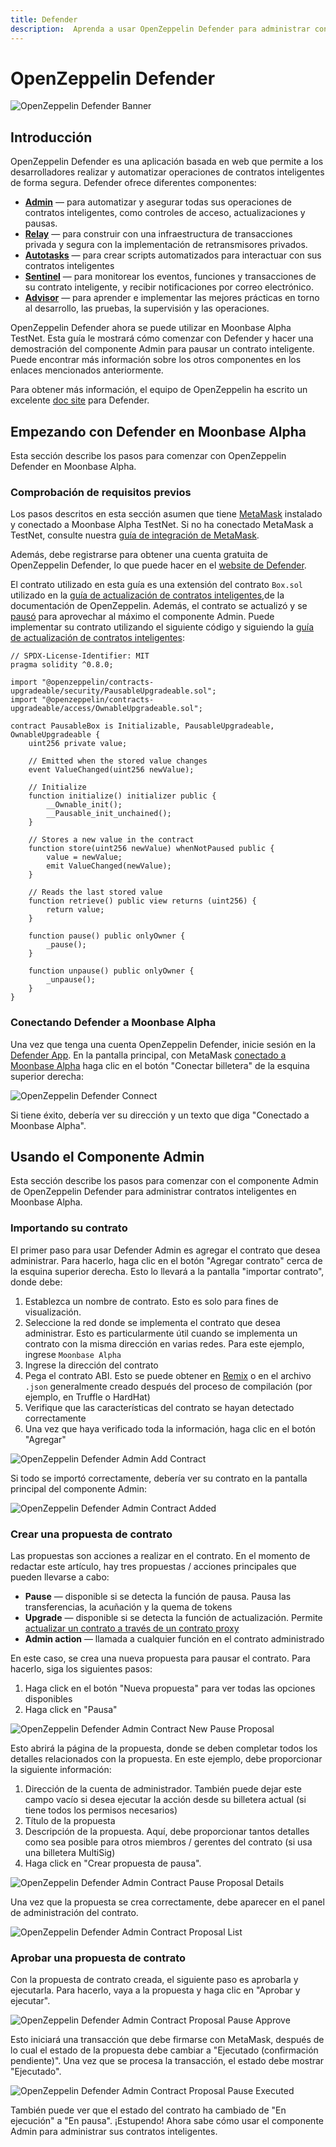 ```yaml
---
title: Defender
description:  Aprenda a usar OpenZeppelin Defender para administrar contratos inteligentes de forma segura en Moonbeam, gracias a sus funciones de compatibilidad con Ethereum
---
```


# OpenZeppelin Defender

![OpenZeppelin Defender Banner](/images/openzeppelin/ozdefender-banner.png)

## Introducción

OpenZeppelin Defender es una aplicación basada en web que permite a los desarrolladores realizar y automatizar operaciones de contratos inteligentes de forma segura. Defender ofrece diferentes componentes:

 - [**Admin**](https://docs.openzeppelin.com/defender/admin) — para automatizar y asegurar todas sus operaciones de contratos inteligentes, como controles de acceso, actualizaciones y pausas.
 - [**Relay**](https://docs.openzeppelin.com/defender/relay) — para construir con una infraestructura de transacciones privada y segura con la implementación de retransmisores privados.
 - [**Autotasks**](https://docs.openzeppelin.com/defender/autotasks) — para crear scripts automatizados para interactuar con sus contratos inteligentes
 - [**Sentinel**](https://docs.openzeppelin.com/defender/sentinel) — para monitorear los eventos, funciones y transacciones de su contrato inteligente, y recibir notificaciones por correo electrónico.
 - [**Advisor**](https://docs.openzeppelin.com/defender/advisor) — para aprender e implementar las mejores prácticas en torno al desarrollo, las pruebas, la supervisión y las operaciones.

OpenZeppelin Defender ahora se puede utilizar en Moonbase Alpha TestNet. Esta guía le mostrará cómo comenzar con Defender y hacer una demostración del componente Admin para pausar un contrato inteligente. Puede encontrar más información sobre los otros componentes en los enlaces mencionados anteriormente.

Para obtener más información, el equipo de OpenZeppelin ha escrito un excelente [doc site](https://docs.openzeppelin.com/defender/) para Defender.

## Empezando con Defender en Moonbase Alpha

Esta sección describe los pasos para comenzar con OpenZeppelin Defender en Moonbase Alpha.
 
### Comprobación de requisitos previos

Los pasos descritos en esta sección asumen que tiene [MetaMask](https://metamask.io/)  instalado y conectado a Moonbase Alpha TestNet. Si no ha conectado MetaMask a TestNet, consulte nuestra [guía de integración de MetaMask](/integrations/wallets/metamask/).

Además, debe registrarse para obtener una cuenta gratuita de OpenZeppelin Defender, lo que puede hacer en el [website de Defender](https://defender.openzeppelin.com/).

El contrato utilizado en esta guía es una extensión del contrato `Box.sol` utilizado en la [guía de actualización de contratos inteligentes](https://docs.openzeppelin.com/learn/upgrading-smart-contracts),de la documentación de OpenZeppelin. Además, el contrato se actualizó y se [pausó](https://docs.openzeppelin.com/contracts/4.x/api/security#Pausable) para aprovechar al máximo el componente Admin. Puede implementar su contrato utilizando el siguiente código y siguiendo la [guía de actualización de contratos inteligentes](https://docs.openzeppelin.com/learn/upgrading-smart-contracts):

```sol
// SPDX-License-Identifier: MIT
pragma solidity ^0.8.0;

import "@openzeppelin/contracts-upgradeable/security/PausableUpgradeable.sol";
import "@openzeppelin/contracts-upgradeable/access/OwnableUpgradeable.sol";

contract PausableBox is Initializable, PausableUpgradeable, OwnableUpgradeable {
    uint256 private value;
 
    // Emitted when the stored value changes
    event ValueChanged(uint256 newValue);

    // Initialize
    function initialize() initializer public {
        __Ownable_init();
        __Pausable_init_unchained();
    }
 
    // Stores a new value in the contract
    function store(uint256 newValue) whenNotPaused public {
        value = newValue;
        emit ValueChanged(newValue);
    }
 
    // Reads the last stored value
    function retrieve() public view returns (uint256) {
        return value;
    }
    
    function pause() public onlyOwner {
        _pause();
    }

    function unpause() public onlyOwner {
        _unpause();
    }
}
```

### Conectando Defender a Moonbase Alpha

Una vez que tenga una cuenta OpenZeppelin Defender, inicie sesión en la [Defender App](https://defender.openzeppelin.com/). En la pantalla principal, con MetaMask [conectado a Moonbase Alpha](/getting-started/moonbase/metamask/) haga clic en el botón "Conectar billetera" de la esquina superior derecha:

![OpenZeppelin Defender Connect](/images/openzeppelin/ozdefender-images1.png)

Si tiene éxito, debería ver su dirección y un texto que diga "Conectado a Moonbase Alpha".

## Usando el Componente Admin 

Esta sección describe los pasos para comenzar con el componente Admin de OpenZeppelin Defender para administrar contratos inteligentes en Moonbase Alpha.

### Importando su contrato

El primer paso para usar Defender Admin es agregar el contrato que desea administrar. Para hacerlo, haga clic en el botón "Agregar contrato" cerca de la esquina superior derecha. Esto lo llevará a la pantalla "importar contrato", donde debe:


 1. Establezca un nombre de contrato. Esto es solo para fines de visualización.
 2. Seleccione la red donde se implementa el contrato que desea administrar. Esto es particularmente útil cuando se implementa un contrato con la misma dirección en varias redes. Para este ejemplo, ingrese `Moonbase Alpha`
 3. Ingrese la dirección del contrato
 4. Pega el contrato ABI. Esto se puede obtener en [Remix](/integrations/remix/) o en el archivo `.json` generalmente creado después del proceso de compilación (por ejemplo, en Truffle o HardHat)
 5. Verifique que las características del contrato se hayan detectado correctamente
 6. Una vez que haya verificado toda la información, haga clic en el botón "Agregar"

![OpenZeppelin Defender Admin Add Contract](/images/openzeppelin/ozdefender-images2.png)

Si todo se importó correctamente, debería ver su contrato en la pantalla principal del componente Admin:

![OpenZeppelin Defender Admin Contract Added](/images/openzeppelin/ozdefender-images3.png)

### Crear una propuesta de contrato

Las propuestas son acciones a realizar en el contrato. En el momento de redactar este artículo, hay tres propuestas / acciones principales que pueden llevarse a cabo:

- **Pause** — disponible si se detecta la función de pausa. Pausa las transferencias, la acuñación y la quema de tokens
- **Upgrade** — disponible si se detecta la función de actualización. Permite [actualizar un contrato a través de un contrato proxy](https://docs.openzeppelin.com/learn/upgrading-smart-contracts)
- **Admin action** — llamada a cualquier función en el contrato administrado

En este caso, se crea una nueva propuesta para pausar el contrato. Para hacerlo, siga los siguientes pasos:

 1. Haga click en el botón "Nueva propuesta" para ver todas las opciones disponibles
 2. Haga click en "Pausa"

![OpenZeppelin Defender Admin Contract New Pause Proposal](/images/openzeppelin/ozdefender-images4.png)

Esto abrirá la página de la propuesta, donde se deben completar todos los detalles relacionados con la propuesta. En este ejemplo, debe proporcionar la siguiente información:

 1. Dirección de la cuenta de administrador. También puede dejar este campo vacío si desea ejecutar la acción desde su billetera actual (si tiene todos los permisos necesarios)
 2. Título de la propuesta
 3. Descripción de la propuesta. Aquí, debe proporcionar tantos detalles como sea posible para otros miembros / gerentes del contrato (si usa una billetera MultiSig)
 4. Haga click en "Crear propuesta de pausa".

![OpenZeppelin Defender Admin Contract Pause Proposal Details](/images/openzeppelin/ozdefender-images5.png)

Una vez que la propuesta se crea correctamente, debe aparecer en el panel de administración del contrato.


![OpenZeppelin Defender Admin Contract Proposal List](/images/openzeppelin/ozdefender-images6.png)

### Aprobar una propuesta de contrato

Con la propuesta de contrato creada, el siguiente paso es aprobarla y ejecutarla. Para hacerlo, vaya a la propuesta y haga clic en "Aprobar y ejecutar".

![OpenZeppelin Defender Admin Contract Proposal Pause Approve](/images/openzeppelin/ozdefender-images7.png)


Esto iniciará una transacción que debe firmarse con MetaMask, después de lo cual el estado de la propuesta debe cambiar a "Ejecutado (confirmación pendiente)". Una vez que se procesa la transacción, el estado debe mostrar "Ejecutado".

![OpenZeppelin Defender Admin Contract Proposal Pause Executed](/images/openzeppelin/ozdefender-images8.png)

También puede ver que el estado del contrato ha cambiado de "En ejecución" a "En pausa". ¡Estupendo! Ahora sabe cómo usar el componente Admin para administrar sus contratos inteligentes.

